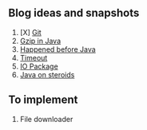 ## Blog ideas and snapshots
1. [X] [Git](Blogs/Git)
2. [Gzip in Java](Blogs/Gzip)
3. [Happened before Java](Blogs/HB)
4. [Timeout](Blogs/Timeout)
5. [IO Package](Blogs/IO_Package)
6. [Java on steroids](JavaOnSteroids)


## To implement
1. File downloader

